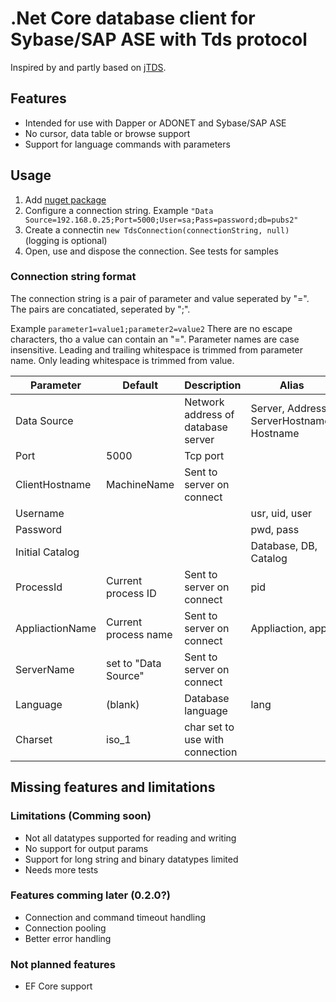 # .Net Core database client for Sybase/SAP ASE with Tds protocol

Inspired by and partly based on [jTDS](http://jtds.sourceforge.net/).

## Features
* Intended for use with Dapper or ADONET and Sybase/SAP ASE
* No cursor, data table or browse support
* Support for language commands with parameters

## Usage

1. Add [nuget package](https://www.nuget.org/packages/TdsClient)
2. Configure a connection string. Example `"Data Source=192.168.0.25;Port=5000;User=sa;Pass=password;db=pubs2"`
3. Create a connectin `new TdsConnection(connectionString, null)` (logging is optional)
4. Open, use and dispose the connection. See tests for samples

### Connection string format

The connection string is a pair of parameter and value seperated by "=".
The pairs are concatiated, seperated by ";".

Example `parameter1=value1;parameter2=value2`
There are no escape characters, tho a value can contain an "=".
Parameter names are case insensitive. Leading and trailing whitespace is trimmed from parameter name. Only leading whitespace is trimmed from value.

|Parameter | Default | Description  | Alias |
| --- | --- | --- | --- |
| Data Source |  | Network address of database server | Server, Address, ServerHostname, Hostname |
| Port | 5000 | Tcp port |	|
| ClientHostname | MachineName | Sent to server on connect | |
| Username | | | usr, uid, user|
| Password | | | pwd, pass|
| Initial Catalog | | |	Database, DB, Catalog|
| ProcessId|Current process ID | Sent to server on connect | pid|
| AppliactionName| Current process name| Sent to server on connect| Appliaction, app|
| ServerName| set to "Data Source" |Sent to server on connect |	|
| Language| (blank)| Database language | lang |
| Charset| iso_1| char set to use with connection | |

## Missing features and limitations

### Limitations (Comming soon)
* Not all datatypes supported for reading and writing 
* No support for output params
* Support for long string and binary datatypes limited
* Needs more tests

### Features comming later (0.2.0?)
* Connection and command timeout handling
* Connection pooling
* Better error handling

### Not planned features
* EF Core support

